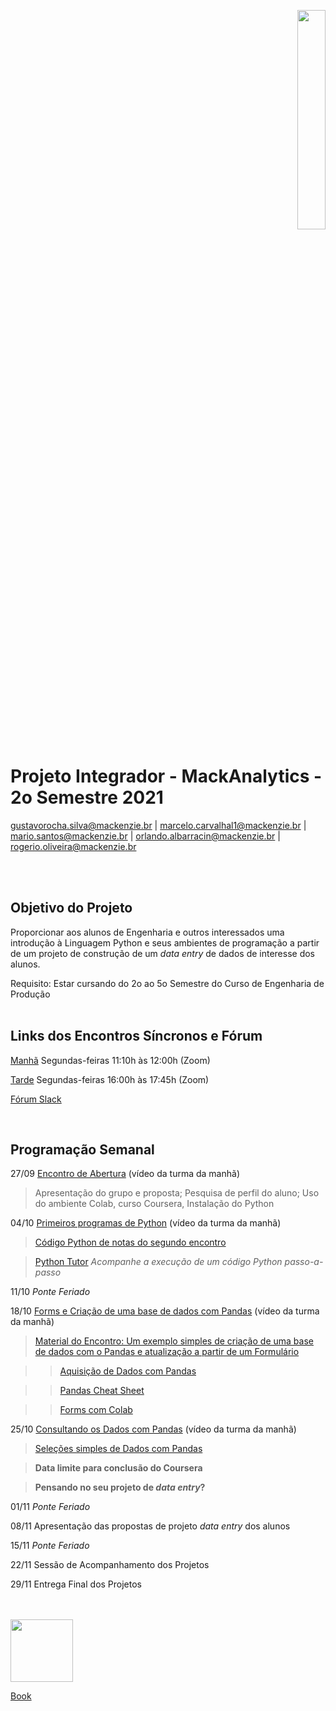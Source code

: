 <p align="right">
  <img src="http://meusite.mackenzie.br/rogerio/mackenzie_logo/UPM.2_horizontal_vermelho.jpg" width="30%" align="center"/>
</p>

# Projeto Integrador - MackAnalytics - 2o Semestre 2021

gustavorocha.silva@mackenzie.br  | marcelo.carvalhal1@mackenzie.br |  mario.santos@mackenzie.br | orlando.albarracin@mackenzie.br | rogerio.oliveira@mackenzie.br 

<br />
<br />

## Objetivo do Projeto

Proporcionar aos alunos de Engenharia e outros interessados uma introdução à Linguagem Python e seus ambientes de programação a partir de um projeto de construção de um *data entry* 
de dados de interesse dos alunos.

Requisito: Estar cursando do 2o ao 5o Semestre do Curso de Engenharia de Produção
<br />
<br />

## Links dos Encontros Síncronos e Fórum

[Manhã](https://zoom.us/j/93200048589?pwd=b0JwNGEwMnBsNHMxVTFCb252ZmhyQT09) Segundas-feiras 11:10h às 12:00h (Zoom) 

[Tarde](https://us02web.zoom.us/j/85047297641?pwd=VUVWazN3OUt1bFZ3RElSOGtMYU1TZz09) Segundas-feiras 16:00h às 17:45h (Zoom) 

[Fórum Slack](https://join.slack.com/t/mackanalytics/shared_invite/zt-wbc6j9cl-lZX4qZ6FD6QgeCp_7XRgew) 

<br />


## Programação Semanal

27/09 [Encontro de Abertura](http://meusite.mackenzie.br/rogerio/videos/MackAnalytics_20210927.mp4) (vídeo da turma da manhã)

> Apresentação do grupo e proposta; Pesquisa de perfil do aluno; Uso do ambiente Colab, curso Coursera, Instalação do Python 

04/10 [Primeiros programas de Python](http://meusite.mackenzie.br/rogerio/videos/MackAnalytics_20211004.mp4) (vídeo da turma da manhã)

> [Código Python de notas do segundo encontro](https://colab.research.google.com/github/Rogerio-mack/work/blob/main/MackAnalytics_2.ipynb) 

> [Python Tutor](https://pythontutor.com/) *Acompanhe a execução de um código Python passo-a-passo*

11/10 *Ponte Feriado* 

18/10 [Forms e Criação de uma base de dados com Pandas](http://meusite.mackenzie.br/rogerio/videos/MackAnalytics_20211018.mp4) (vídeo da turma da manhã)

> [Material do Encontro: Um exemplo simples de criação de uma base de dados com o Pandas e atualização a partir de um Formulário](https://colab.research.google.com/github/Rogerio-mack/work/blob/main/MackAnalytics_FormInputPandas.ipynb) 

>> [Aquisição de Dados com Pandas](https://colab.research.google.com/github/Rogerio-mack/Analise-de-Dados/blob/main/EDA_T3_Pandas_Aquisicao.ipynb)

>> [Pandas Cheat Sheet](https://pandas.pydata.org/Pandas_Cheat_Sheet.pdf)

>> [Forms com Colab](https://colab.research.google.com/notebooks/forms.ipynb)

25/10 [Consultando os Dados com Pandas](http://meusite.mackenzie.br/rogerio/videos/MackAnalytics_20211025.mp4) (vídeo da turma da manhã) 

> [Seleções simples de Dados com Pandas](https://colab.research.google.com/github/Rogerio-mack/work/blob/main/MackAnalytics_SelecaoPandas.ipynb)

> **Data limite para conclusão do Coursera** 

> **Pensando no seu projeto de *data entry*?** 

01/11  *Ponte Feriado*

08/11 Apresentação das propostas de projeto *data entry* dos alunos

15/11 *Ponte Feriado*  

22/11 Sessão de Acompanhamento dos Projetos

29/11 Entrega Final dos Projetos

<br />
<br />

<img src="https://user-images.githubusercontent.com/58958893/128409802-170bed67-cb1f-44ef-99c5-4ebdc481e734.png" width="100"/>

[Book](https://learnbyexample.github.io/100_page_python_intro/cover.html)

